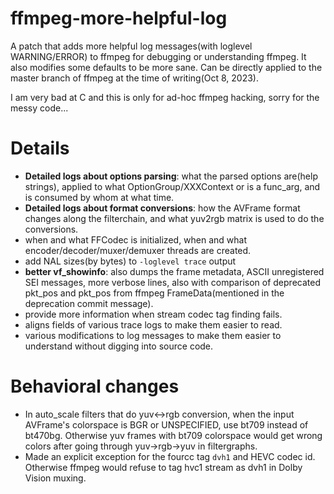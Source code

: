 # ffmpeg-more-helpful-log
A patch that adds more helpful log messages(with loglevel WARNING/ERROR) to ffmpeg for debugging or understanding ffmpeg. It also modifies some defaults to be more sane. Can be directly applied to the master branch of ffmpeg at the time of writing(Oct 8, 2023).

I am very bad at C and this is only for ad-hoc ffmpeg hacking, sorry for the messy code...

# Details
- **Detailed logs about options parsing**: what the parsed options are(help strings), applied to what OptionGroup/XXXContext or is a func_arg, and is consumed by whom at what time.
- **Detailed logs about format conversions**: how the AVFrame format changes along the filterchain, and what yuv2rgb matrix is used to do the conversions.
- when and what FFCodec is initialized, when and what encoder/decoder/muxer/demuxer threads are created.
- add NAL sizes(by bytes) to `-loglevel trace` output
- **better vf_showinfo**: also dumps the frame metadata, ASCII unregistered SEI messages, more verbose lines, also with comparison of deprecated pkt_pos and pkt_pos from ffmpeg FrameData(mentioned in the deprecation commit message).
- provide more information when stream codec tag finding fails.
- aligns fields of various trace logs to make them easier to read.
- various modifications to log messages to make them easier to understand without digging into source code.

# Behavioral changes
- In auto_scale filters that do yuv<->rgb conversion, when the input AVFrame's colorspace is BGR or UNSPECIFIED, use bt709 instead of bt470bg. Otherwise yuv frames with bt709 colorspace would get wrong colors after going through yuv->rgb->yuv in  filtergraphs.
- Made an explicit exception for the fourcc tag `dvh1` and HEVC codec id. Otherwise ffmpeg would refuse to tag hvc1 stream as dvh1 in Dolby Vision muxing.
